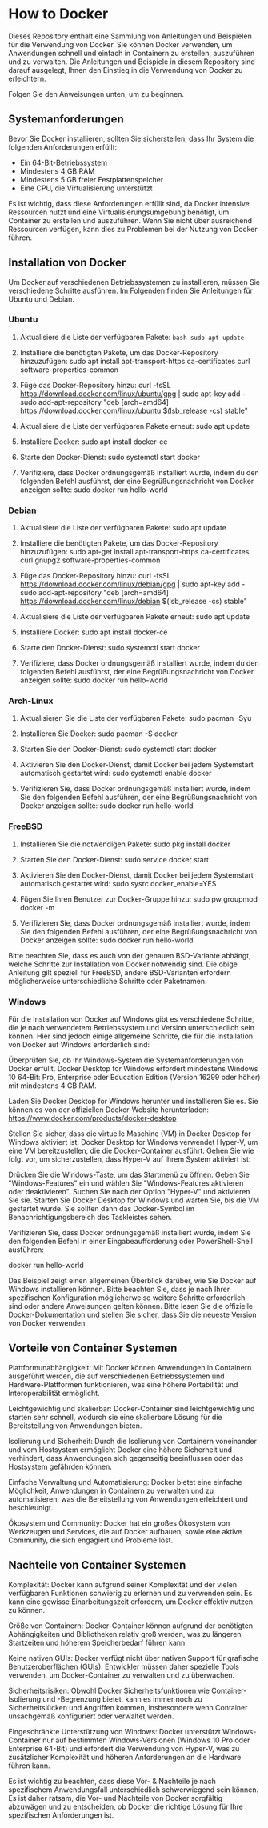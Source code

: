 # How to Docker

Dieses Repository enthält eine Sammlung von Anleitungen und Beispielen für die Verwendung von Docker. Sie können Docker verwenden, um Anwendungen schnell und einfach in Containern zu erstellen, auszuführen und zu verwalten. Die Anleitungen und Beispiele in diesem Repository sind darauf ausgelegt, Ihnen den Einstieg in die Verwendung von Docker zu erleichtern.

Folgen Sie den Anweisungen unten, um zu beginnen.

## Systemanforderungen

Bevor Sie Docker installieren, sollten Sie sicherstellen, dass Ihr System die folgenden Anforderungen erfüllt:

- Ein 64-Bit-Betriebssystem
- Mindestens 4 GB RAM
- Mindestens 5 GB freier Festplattenspeicher
- Eine CPU, die Virtualisierung unterstützt

Es ist wichtig, dass diese Anforderungen erfüllt sind, da Docker intensive Ressourcen nutzt und eine Virtualisierungsumgebung benötigt, um Container zu erstellen und auszuführen. Wenn Sie nicht über ausreichend Ressourcen verfügen, kann dies zu Problemen bei der Nutzung von Docker führen.

## Installation von Docker

Um Docker auf verschiedenen Betriebssystemen zu installieren, müssen Sie verschiedene Schritte ausführen. Im Folgenden finden Sie Anleitungen für Ubuntu und Debian.

### Ubuntu

1. Aktualisiere die Liste der verfügbaren Pakete:
`bash sudo apt update `

2. Installiere die benötigten Pakete, um das Docker-Repository hinzuzufügen:
sudo apt install apt-transport-https ca-certificates curl software-properties-common

3. Füge das Docker-Repository hinzu:
curl -fsSL https://download.docker.com/linux/ubuntu/gpg | sudo apt-key add -
sudo add-apt-repository "deb [arch=amd64] https://download.docker.com/linux/ubuntu $(lsb_release -cs) stable"

4. Aktualisiere die Liste der verfügbaren Pakete erneut:
sudo apt update

5. Installiere Docker:
sudo apt install docker-ce

6. Starte den Docker-Dienst:
sudo systemctl start docker

7. Verifiziere, dass Docker ordnungsgemäß installiert wurde, indem du den folgenden Befehl ausführst, der eine Begrüßungsnachricht von Docker anzeigen sollte:
sudo docker run hello-world

### Debian

1. Aktualisiere die Liste der verfügbaren Pakete:
sudo apt update

2. Installiere die benötigten Pakete, um das Docker-Repository hinzuzufügen:
sudo apt-get install apt-transport-https ca-certificates curl gnupg2 software-properties-common

3. Füge das Docker-Repository hinzu:
curl -fsSL https://download.docker.com/linux/debian/gpg | sudo apt-key add -
sudo add-apt-repository "deb [arch=amd64] https://download.docker.com/linux/debian $(lsb_release -cs) stable"

4. Aktualisiere die Liste der verfügbaren Pakete erneut:
sudo apt update

5. Installiere Docker:
sudo apt install docker-ce

6. Starte den Docker-Dienst:
sudo systemctl start docker

7. Verifiziere, dass Docker ordnungsgemäß installiert wurde, indem du den folgenden Befehl ausführst, der eine Begrüßungsnachricht von Docker anzeigen sollte:
sudo docker run hello-world

### Arch-Linux

1. Aktualisieren Sie die Liste der verfügbaren Pakete:
sudo pacman -Syu

2. Installieren Sie Docker:
sudo pacman -S docker

3. Starten Sie den Docker-Dienst:
sudo systemctl start docker

4. Aktivieren Sie den Docker-Dienst, damit Docker bei jedem Systemstart automatisch gestartet wird:
sudo systemctl enable docker

5. Verifizieren Sie, dass Docker ordnungsgemäß installiert wurde, indem Sie den folgenden Befehl ausführen, der eine Begrüßungsnachricht von Docker anzeigen sollte:
sudo docker run hello-world

### FreeBSD

1. Installieren Sie die notwendigen Pakete:
sudo pkg install docker

2. Starten Sie den Docker-Dienst:
sudo service docker start

3. Aktivieren Sie den Docker-Dienst, damit Docker bei jedem Systemstart automatisch gestartet wird:
sudo sysrc docker_enable=YES

4. Fügen Sie Ihren Benutzer zur Docker-Gruppe hinzu:
sudo pw groupmod docker -m <Benutzername>

5. Verifizieren Sie, dass Docker ordnungsgemäß installiert wurde, indem Sie den folgenden Befehl ausführen, der eine Begrüßungsnachricht von Docker anzeigen sollte:
sudo docker run hello-world

Bitte beachten Sie, dass es auch von der genauen BSD-Variante abhängt, welche Schritte zur Installation von Docker notwendig sind. Die obige Anleitung gilt speziell für FreeBSD, andere BSD-Varianten erfordern möglicherweise unterschiedliche Schritte oder Paketnamen.

  ### Windows
  
  Für die Installation von Docker auf Windows gibt es verschiedene Schritte, die je nach verwendetem Betriebssystem und Version unterschiedlich sein können. Hier sind jedoch einige allgemeine Schritte, die für die Installation von Docker auf Windows erforderlich sind:

Überprüfen Sie, ob Ihr Windows-System die Systemanforderungen von Docker erfüllt. Docker Desktop for Windows erfordert mindestens Windows 10 64-Bit: Pro, Enterprise oder Education Edition (Version 16299 oder höher) mit mindestens 4 GB RAM.

Laden Sie Docker Desktop for Windows herunter und installieren Sie es. Sie können es von der offiziellen Docker-Website herunterladen: https://www.docker.com/products/docker-desktop

Stellen Sie sicher, dass die virtuelle Maschine (VM) in Docker Desktop for Windows aktiviert ist. Docker Desktop for Windows verwendet Hyper-V, um eine VM bereitzustellen, die die Docker-Container ausführt. Gehen Sie wie folgt vor, um sicherzustellen, dass Hyper-V auf Ihrem System aktiviert ist:

Drücken Sie die Windows-Taste, um das Startmenü zu öffnen.
Geben Sie "Windows-Features" ein und wählen Sie "Windows-Features aktivieren oder deaktivieren".
Suchen Sie nach der Option "Hyper-V" und aktivieren Sie sie.
Starten Sie Docker Desktop for Windows und warten Sie, bis die VM gestartet wurde. Sie sollten dann das Docker-Symbol im Benachrichtigungsbereich des Taskleistes sehen.

Verifizieren Sie, dass Docker ordnungsgemäß installiert wurde, indem Sie den folgenden Befehl in einer Eingabeaufforderung oder PowerShell-Shell ausführen:

docker run hello-world
  
Das Beispiel zeigt einen allgemeinen Überblick darüber, wie Sie Docker auf Windows installieren können. Bitte beachten Sie, dass je nach Ihrer spezifischen Konfiguration möglicherweise weitere Schritte erforderlich sind oder andere Anweisungen gelten können. Bitte lesen Sie die offizielle Docker-Dokumentation und stellen Sie sicher, dass Sie die neueste Version von Docker verwenden.

## Vorteile von Container Systemen

Plattformunabhängigkeit: Mit Docker können Anwendungen in Containern ausgeführt werden, die auf verschiedenen Betriebssystemen und Hardware-Plattformen funktionieren, was eine höhere Portabilität und Interoperabilität ermöglicht.

Leichtgewichtig und skalierbar: Docker-Container sind leichtgewichtig und starten sehr schnell, wodurch sie eine skalierbare Lösung für die Bereitstellung von Anwendungen bieten.

Isolierung und Sicherheit: Durch die Isolierung von Containern voneinander und vom Hostsystem ermöglicht Docker eine höhere Sicherheit und verhindert, dass Anwendungen sich gegenseitig beeinflussen oder das Hostsystem gefährden können.

Einfache Verwaltung und Automatisierung: Docker bietet eine einfache Möglichkeit, Anwendungen in Containern zu verwalten und zu automatisieren, was die Bereitstellung von Anwendungen erleichtert und beschleunigt.

Ökosystem und Community: Docker hat ein großes Ökosystem von Werkzeugen und Services, die auf Docker aufbauen, sowie eine aktive Community, die sich engagiert und Probleme löst.

## Nachteile von Container Systemen

Komplexität: Docker kann aufgrund seiner Komplexität und der vielen verfügbaren Funktionen schwierig zu erlernen und zu verwenden sein. Es kann eine gewisse Einarbeitungszeit erfordern, um Docker effektiv nutzen zu können.

Größe von Containern: Docker-Container können aufgrund der benötigten Abhängigkeiten und Bibliotheken relativ groß werden, was zu längeren Startzeiten und höherem Speicherbedarf führen kann.

Keine nativen GUIs: Docker verfügt nicht über nativen Support für grafische Benutzeroberflächen (GUIs). Entwickler müssen daher spezielle Tools verwenden, um Docker-Container zu verwalten und zu überwachen.

Sicherheitsrisiken: Obwohl Docker Sicherheitsfunktionen wie Container-Isolierung und -Begrenzung bietet, kann es immer noch zu Sicherheitslücken und Angriffen kommen, insbesondere wenn Container unsachgemäß konfiguriert oder verwaltet werden.

Eingeschränkte Unterstützung von Windows: Docker unterstützt Windows-Container nur auf bestimmten Windows-Versionen (Windows 10 Pro oder Enterprise 64-Bit) und erfordert die Verwendung von Hyper-V, was zu zusätzlicher Komplexität und höheren Anforderungen an die Hardware führen kann.

Es ist wichtig zu beachten, dass diese Vor- & Nachteile je nach spezifischem Anwendungsfall unterschiedlich schwerwiegend sein können. Es ist daher ratsam, die Vor- und Nachteile von Docker sorgfältig abzuwägen und zu entscheiden, ob Docker die richtige Lösung für Ihre spezifischen Anforderungen ist.

















